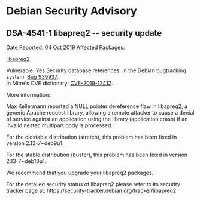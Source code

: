 
Debian Security Advisory
========================


DSA-4541-1 libapreq2 -- security update
---------------------------------------



Date Reported:
04 Oct 2019
Affected Packages:

[libapreq2](https://packages.debian.org/src:libapreq2)

Vulnerable:
Yes
Security database references:
In the Debian bugtracking system: [Bug 939937](https://bugs.debian.org/cgi-bin/bugreport.cgi?bug=939937).  
In Mitre's CVE dictionary: [CVE-2019-12412](https://security-tracker.debian.org/tracker/CVE-2019-12412).  

More information:

Max Kellermann reported a NULL pointer dereference flaw in libapreq2, a
generic Apache request library, allowing a remote attacker to cause a
denial of service against an application using the library (application
crash) if an invalid nested multipart body is processed.


For the oldstable distribution (stretch), this problem has been fixed
in version 2.13-7~deb9u1.


For the stable distribution (buster), this problem has been fixed in
version 2.13-7~deb10u1.


We recommend that you upgrade your libapreq2 packages.


For the detailed security status of libapreq2 please refer to its
security tracker page at:
<https://security-tracker.debian.org/tracker/libapreq2>





